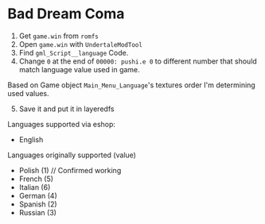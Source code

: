 # Bad Dream Coma

1. Get `game.win` from `romfs`
2. Open `game.win` with `UndertaleModTool`
3. Find `gml_Script__language` Code.
4. Change `0` at the end of `00000: pushi.e 0` to different number that should match language value used in game.

Based on Game object `Main_Menu_Language`'s textures order I'm determining used values.

5. Save it and put it in layeredfs

Languages supported via eshop:
- English

Languages originally supported (value)
- Polish (1) // Confirmed working
- French (5)
- Italian (6)
- German (4)
- Spanish (2)
- Russian (3)
